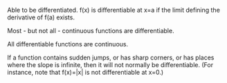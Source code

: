 Able to be differentiated. f(x) is differentiable at x=a if the limit
defining the derivative of f(a) exists.

Most - but not all - continuous functions are differentiable.

All differentiable functions are continuous.

If a function contains sudden jumps, or has sharp corners, or has places
where the slope is infinite, then it will not normally be
differentiable. (For instance, note that f(x)=|x| is not differentiable
at x=0.)
